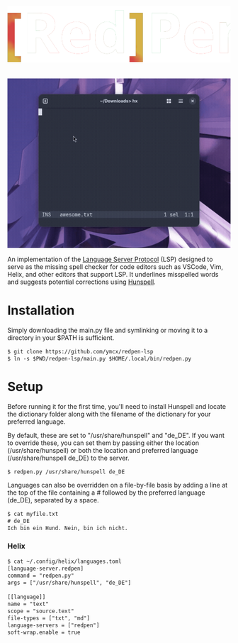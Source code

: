 <h1>

![Logo](logo.svg)

</h1>

![Showcase](showcase.gif)

An implementation of the [Language Server Protocol](https://microsoft.github.io/language-server-protocol/) (LSP) designed to serve as the missing spell checker for code editors such as VSCode, Vim, Helix, and other editors that support LSP. It underlines misspelled words and suggests potential corrections using [Hunspell](https://github.com/hunspell/hunspell).

# Installation

Simply downloading the main.py file and symlinking or moving it to a directory in your $PATH is sufficient.

```
$ git clone https://github.com/ymcx/redpen-lsp
$ ln -s $PWD/redpen-lsp/main.py $HOME/.local/bin/redpen.py
```

# Setup

Before running it for the first time, you'll need to install Hunspell and locate the dictionary folder along with the filename of the dictionary for your preferred language.

By default, these are set to "/usr/share/hunspell" and "de_DE". If you want to override these, you can set them by passing either the location (/usr/share/hunspell) or both the location and preferred language (/usr/share/hunspell de_DE) to the server.

```
$ redpen.py /usr/share/hunspell de_DE
```

Languages can also be overridden on a file-by-file basis by adding a line at the top of the file containing a # followed by the preferred language (de_DE), separated by a space.

```
$ cat myfile.txt
# de_DE
Ich bin ein Hund. Nein, bin ich nicht.
```

### Helix

```
$ cat ~/.config/helix/languages.toml
[language-server.redpen]
command = "redpen.py"
args = ["/usr/share/hunspell", "de_DE"]

[[language]]
name = "text"
scope = "source.text"
file-types = ["txt", "md"]
language-servers = ["redpen"]
soft-wrap.enable = true
```
